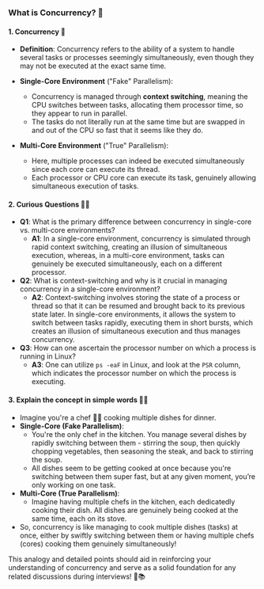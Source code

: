 ### What is Concurrency? 🔄

#### 1. Concurrency 📘
   - **Definition**: Concurrency refers to the ability of a system to handle several tasks or processes seemingly simultaneously, even though they may not be executed at the exact same time.
   
   - **Single-Core Environment** ("Fake" Parallelism): 
      - Concurrency is managed through **context switching**, meaning the CPU switches between tasks, allocating them processor time, so they appear to run in parallel.
      - The tasks do not literally run at the same time but are swapped in and out of the CPU so fast that it seems like they do.
   - **Multi-Core Environment** ("True" Parallelism):
      - Here, multiple processes can indeed be executed simultaneously since each core can execute its thread.
      - Each processor or CPU core can execute its task, genuinely allowing simultaneous execution of tasks.

#### 2. Curious Questions 🤔💭
   - **Q1**: What is the primary difference between concurrency in single-core vs. multi-core environments?
     - **A1**: In a single-core environment, concurrency is simulated through rapid context switching, creating an illusion of simultaneous execution, whereas, in a multi-core environment, tasks can genuinely be executed simultaneously, each on a different processor.
   - **Q2**: What is context-switching and why is it crucial in managing concurrency in a single-core environment?
     - **A2**: Context-switching involves storing the state of a process or thread so that it can be resumed and brought back to its previous state later. In single-core environments, it allows the system to switch between tasks rapidly, executing them in short bursts, which creates an illusion of simultaneous execution and thus manages concurrency.
   - **Q3**: How can one ascertain the processor number on which a process is running in Linux?
     - **A3**: One can utilize `ps -eaF` in Linux, and look at the `PSR` column, which indicates the processor number on which the process is executing.

#### 3. Explain the concept in simple words 🎉🌟
   - Imagine you're a chef 🧑‍🍳 cooking multiple dishes for dinner.
   - **Single-Core (Fake Parallelism)**: 
      - You're the only chef in the kitchen. You manage several dishes by rapidly switching between them - stirring the soup, then quickly chopping vegetables, then seasoning the steak, and back to stirring the soup. 
      - All dishes seem to be getting cooked at once because you're switching between them super fast, but at any given moment, you’re only working on one task.
   - **Multi-Core (True Parallelism)**: 
      - Imagine having multiple chefs in the kitchen, each dedicatedly cooking their dish. All dishes are genuinely being cooked at the same time, each on its stove.
   - So, concurrency is like managing to cook multiple dishes (tasks) at once, either by swiftly switching between them or having multiple chefs (cores) cooking them genuinely simultaneously!

This analogy and detailed points should aid in reinforcing your understanding of concurrency and serve as a solid foundation for any related discussions during interviews! 🚀📚
